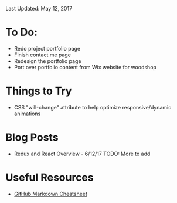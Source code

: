 Last Updated: May 12, 2017

# To Do:
* Redo project portfolio page
* Finish contact me page
* Redesign the portfolio page
* Port over portfolio content from Wix website for woodshop

# Things to Try
* CSS "will-change" attribute to help optimize responsive/dynamic animations

# Blog Posts
* Redux and React Overview - 6/12/17
TODO: More to add

# Useful Resources
* [GitHub Markdown Cheatsheet](https://github.com/adam-p/markdown-here/wiki/Markdown-Cheatsheet)
